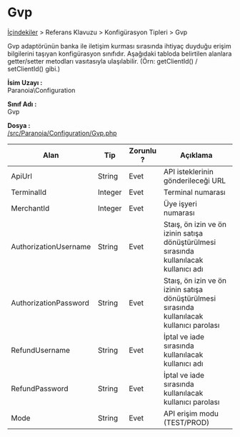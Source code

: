 # Gvp

[İçindekiler](/docs/icindekiler.md) > Referans Klavuzu > Konfigürasyon Tipleri > Gvp

Gvp adaptörünün banka ile iletişim kurması sırasında ihtiyaç duyduğu erişim bilgilerini taşıyan konfigürasyon sınıfıdır. Aşağıdaki tabloda belirtilen alanlara getter/setter metodları vasıtasıyla ulaşılabilir. (Örn: getClientId() / setClientId() gibi.)

**İsim Uzayı :**<br/>
Paranoia\Configuration

**Sınıf Adı :**<br/>
Gvp

**Dosya :**<br/>
[/src/Paranoia/Configuration/Gvp.php](/src/Paranoia/Configuration/Gvp.php)

| Alan                  | Tip        | Zorunlu ? | Açıklama
|-----------------------|------------|-----------|---------------------------------|
| ApiUrl				| String | Evet | API isteklerinin gönderileceği URL |
| TerminalId            | Integer    | Evet      | Terminal numarası |
| MerchantId            | Integer    | Evet      | Üye işyeri numarası |
| AuthorizationUsername | String     | Evet      | Staış, ön izin ve ön izinin satışa dönüştürülmesi sırasında kullanılacak kullanıcı adı |
| AuthorizationPassword | String     | Evet      | Staış, ön izin ve ön izinin satışa dönüştürülmesi sırasında kullanılacak kullanıcı parolası |
| RefundUsername        | String     | Evet      | İptal ve iade sırasında kullanılacak kullanıcı adı |
| RefundPassword        | String     | Evet      | İptal ve iade sırasında kullanılacak kullanıcı parolası |
| Mode                  | String     | Evet      | API erişim modu (TEST/PROD) |



